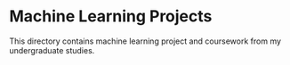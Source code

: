 # Machine Learning Projects

This directory contains machine learning project and coursework from my undergraduate studies.

